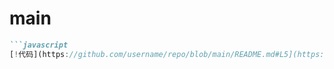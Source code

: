 # main

```markdown
```javascript
[!代码](https://github.com/username/repo/blob/main/README.md#L5](https://github.com/toshare5/toshare5.github.io/blob/03522592ca79df5bc47be6842fcd7718461a82e5/README.md?plain=1#L29)





  
